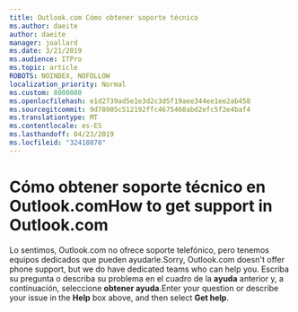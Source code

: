```yaml
---
title: Outlook.com Cómo obtener soporte técnico
ms.author: daeite
author: daeite
manager: joallard
ms.date: 3/21/2019
ms.audience: ITPro
ms.topic: article
ROBOTS: NOINDEX, NOFOLLOW
localization_priority: Normal
ms.custom: 8000080
ms.openlocfilehash: e1d2739ad5e1e3d2c3d5f19aee344ee1ee2ab458
ms.sourcegitcommit: 9d78905c512192ffc4675468abd2efc5f2e4baf4
ms.translationtype: MT
ms.contentlocale: es-ES
ms.lasthandoff: 04/23/2019
ms.locfileid: "32418878"
---
```

# <a name="how-to-get-support-in-outlookcom"></a><span data-ttu-id="fce49-102">Cómo obtener soporte técnico en Outlook.com</span><span class="sxs-lookup"><span data-stu-id="fce49-102">How to get support in Outlook.com</span></span>

<span data-ttu-id="fce49-103">Lo sentimos, Outlook.com no ofrece soporte telefónico, pero tenemos equipos dedicados que pueden ayudarle.</span><span class="sxs-lookup"><span data-stu-id="fce49-103">Sorry, Outlook.com doesn't offer phone support, but we do have dedicated teams who can help you.</span></span>
<span data-ttu-id="fce49-104">Escriba su pregunta o describa su problema en el cuadro de la **ayuda** anterior y, a continuación, seleccione **obtener ayuda**.</span><span class="sxs-lookup"><span data-stu-id="fce49-104">Enter your question or describe your issue in the **Help** box above, and then select **Get help**.</span></span>


